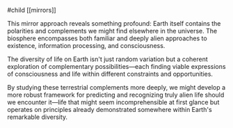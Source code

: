 #child [[mirrors]]

This mirror approach reveals something profound: Earth itself contains the polarities and complements we might find elsewhere in the universe. The biosphere encompasses both familiar and deeply alien approaches to existence, information processing, and consciousness.

The diversity of life on Earth isn't just random variation but a coherent exploration of complementary possibilities—each finding viable expressions of consciousness and life within different constraints and opportunities.

By studying these terrestrial complements more deeply, we might develop a more robust framework for predicting and recognizing truly alien life should we encounter it—life that might seem incomprehensible at first glance but operates on principles already demonstrated somewhere within Earth's remarkable diversity.

